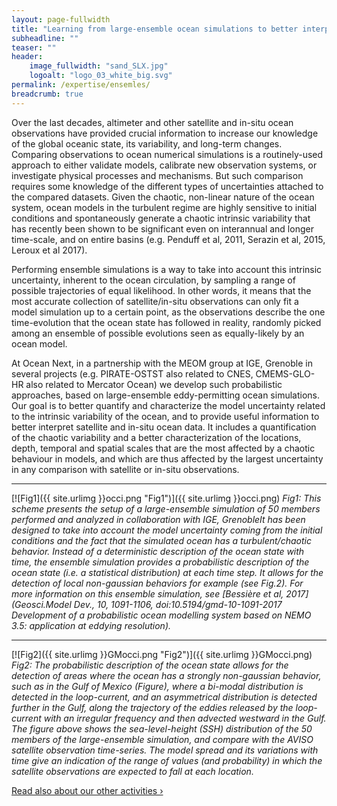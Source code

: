 ```yaml
---
layout: page-fullwidth
title: "Learning from large-ensemble ocean simulations to better interpret satellite and in-situ ocean data."
subheadline: ""
teaser: ""
header:
    image_fullwidth: "sand_SLX.jpg"
    logoalt: "logo_03_white_big.svg"
permalink: /expertise/ensemles/
breadcrumb: true
---
```

Over the last decades, altimeter and other satellite and in-situ ocean observations have provided crucial information to increase our knowledge of the global oceanic state, its variability, and long-term changes. Comparing observations to ocean numerical simulations is a routinely-used approach to either validate models,  calibrate new observation systems, or investigate physical processes and mechanisms.  But such comparison requires some knowledge of the different types of uncertainties attached to the compared datasets.
Given the chaotic, non-linear nature of the ocean system, ocean models in the turbulent regime are highly sensitive to initial conditions and spontaneously generate a chaotic intrinsic variability that has recently been shown to be significant even on interannual and longer time-scale,  and on entire basins  (e.g. Penduff et al, 2011, Serazin et al, 2015, Leroux et al 2017).

Performing ensemble simulations is a way to take into account this intrinsic uncertainty, inherent to the ocean circulation, by sampling a range of possible trajectories of equal likelihood.
In other words, it means that the most accurate collection of satellite/in-situ observations can only fit a model simulation up to a certain point, as  the observations describe the one time-evolution that the ocean state has followed in reality, randomly picked among an ensemble of possible evolutions seen as equally-likely by an ocean model.

At Ocean Next, in a partnership with the MEOM group at IGE, Grenoble in several projects (e.g.  PIRATE-OSTST also related to CNES, CMEMS-GLO-HR also related to Mercator Ocean) we develop such probabilistic approaches, based on large-ensemble eddy-permitting ocean simulations. Our goal is to better quantify and characterize the model uncertainty related to the intrinsic variability of the ocean, and to provide useful information to better interpret satellite and in-situ ocean data. It includes  a quantification of the chaotic variability and a better characterization of the locations, depth, temporal and spatial scales that are the most affected by a chaotic behaviour in models, and which are thus  affected by  the largest uncertainty in any comparison with satellite or in-situ observations.

---
[![Fig1]({{ site.urlimg }}occi.png "Fig1")]({{ site.urlimg }}occi.png)
_Fig1: This scheme presents the setup of a large-ensemble simulation of 50 members performed and analyzed in collaboration with  IGE, GrenobleIt has been designed to take into account the model uncertainty coming  from the initial conditions and the fact that the simulated ocean has a turbulent/chaotic behavior. Instead of a deterministic description of the ocean state with time, the ensemble simulation provides a probabilistic description of the ocean state (i.e. a statistical distribution) at each time step. It allows for the detection of local non-gaussian behaviors  for example (see Fig.2). For more information on this ensemble simulation, see [Bessière et al, 2017](Geosci.Model Dev., 10, 1091-1106, doi:10.5194/gmd-10-1091-2017 Development of a probabilistic ocean modelling system based on NEMO 3.5: application at eddying resolution)._

---
[![Fig2]({{ site.urlimg }}GMocci.png "Fig2")]({{ site.urlimg }}GMocci.png)
_Fig2: The probabilistic description of the ocean state  allows for the detection of areas where the ocean has a strongly non-gaussian behavior, such as in the Gulf of Mexico (Figure), where a bi-modal distribution is detected in the loop-current, and an asymmetrical distribution is detected further in the Gulf, along the trajectory of the eddies released by the loop-current with an irregular frequency and then advected westward in the Gulf. The figure above shows the sea-level-height  (SSH) distribution of the 50 members of the large-ensemble simulation, and compare with the AVISO satellite observation time-series. The model spread and its variations with time give an indication of the range of values (and probability) in which the satellite observations are expected to fall at each location._

<a class="radius button small" href="{{ site.url }}{{ site.baseurl }}/expertise/">Read also about our other activities ›</a>


